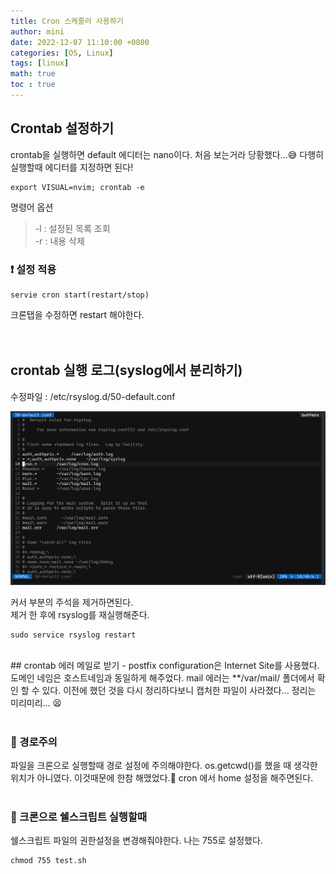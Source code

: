 ```yaml
---
title: Cron 스케줄러 사용하기
author: mini
date: 2022-12-07 11:10:00 +0800
categories: [OS, Linux]
tags: [linux]
math: true
toc : true
---
```


## Crontab 설정하기
crontab을 실행하면 default 에디터는 nano이다. 처음 보는거라 당황했다...😅 다행히 실행할때 에디터를 지정하면 된다! 
```
export VISUAL=nvim; crontab -e
```
명령어 옵션   
> -l : 설정된 목록 조회  
-r : 내용 삭제

### ❗️ 설정 적용
```
servie cron start(restart/stop)
```
크론탭을 수정하면 restart 해야한다.  
<br/><br/>

## crontab 실행 로그(syslog에서 분리하기)
수정파일 : /etc/rsyslog.d/50-default.conf<br/>

    
 ![syslog](/assets/img/posts/syslog.PNG)


커서 부분의 주석을 제거하면된다.   
제거 한 후에 rsyslog를 재실행해준다.
```
sudo service rsyslog restart
```

<br/>
## crontab 에러 메일로 받기 - postfix
configuration은 Internet Site를 사용했다. 도메인 네임은 호스트네임과 동일하게 해주었다.  
mail 에러는 **/var/mail/ 폴더에서 확인 할 수 있다.  
이전에 했던 것을 다시 정리하다보니 캡처한 파일이 사라졌다... 정리는 미리미리... 😫  
<br/><br/>

### 🛑 경로주의
파일을 크론으로 실행할때 경로 설정에 주의해야한다. os.getcwd()를 했을 때 생각한 위치가 아니였다. 이것때문에 한참 해맸었다.🤮 cron 에서 home 설정을 해주면된다.
<br/><br/>
### 🛑 크론으로 쉘스크립트 실행할때
쉘스크립트 파일의 권한설정을 변경해줘야한다. 나는 755로 설정했다. 
```
chmod 755 test.sh
```


